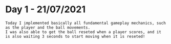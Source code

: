 # Day 1 - 21/07/2021
    Today I implemented basically all fundamental gameplay mechanics, such as the player and the ball movements. 
    I was also able to get the ball reseted when a player scores, and it is also waiting 3 seconds to start moving when it is reseted!